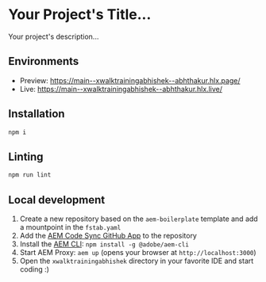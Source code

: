 # Your Project's Title...
Your project's description...

## Environments
- Preview: https://main--xwalktrainingabhishek--abhthakur.hlx.page/
- Live: https://main--xwalktrainingabhishek--abhthakur.hlx.live/

## Installation

```sh
npm i
```

## Linting

```sh
npm run lint
```

## Local development

1. Create a new repository based on the `aem-boilerplate` template and add a mountpoint in the `fstab.yaml`
1. Add the [AEM Code Sync GitHub App](https://github.com/apps/aem-code-sync) to the repository
1. Install the [AEM CLI](https://github.com/adobe/helix-cli): `npm install -g @adobe/aem-cli`
1. Start AEM Proxy: `aem up` (opens your browser at `http://localhost:3000`)
1. Open the `xwalktrainingabhishek` directory in your favorite IDE and start coding :)
